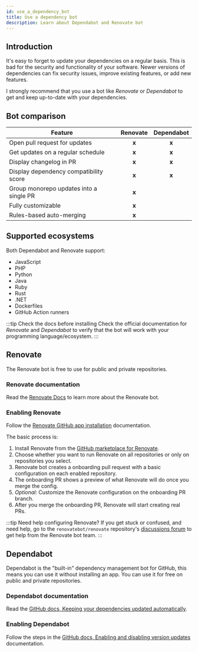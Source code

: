 ```yaml
---
id: use_a_dependency_bot
title: Use a dependency bot
description: Learn about Dependabot and Renovate bot
---
```


## Introduction

It's easy to forget to update your dependencies on a regular basis.
This is bad for the security and functionality of your software.
Newer versions of dependencies can fix security issues, improve existing features, or add new features.

I strongly recommend that you use a bot like _Renovate_ or _Dependabot_ to get and keep up-to-date with your dependencies.

## Bot comparison

| Feature                                 | Renovate | Dependabot |
| --------------------------------------- | :------: | :--------: |
| Open pull request for updates           |  **x**   |   **x**    |
| Get updates on a regular schedule       |  **x**   |   **x**    |
| Display changelog in PR                 |  **x**   |   **x**    |
| Display dependency compatibility score  |  **x**   |   **x**    |
| Group monorepo updates into a single PR |  **x**   |            |
| Fully customizable                      |  **x**   |            |
| Rules-based auto-merging                |  **x**   |            |

## Supported ecosystems

Both Dependabot and Renovate support:

- JavaScript
- PHP
- Python
- Java
- Ruby
- Rust
- .NET
- Dockerfiles
- GitHub Action runners

:::tip Check the docs before installing
Check the official documentation for _Renovate_ and _Dependabot_ to verify that the bot will work with your programming language/ecosystem.
:::

## Renovate

The Renovate bot is free to use for public and private repositories.

### Renovate documentation

Read the [Renovate Docs](https://docs.renovatebot.com/) to learn more about the Renovate bot.

### Enabling Renovate

Follow the [Renovate GitHub app installation](https://docs.renovatebot.com/install-github-app/) documentation.

The basic process is:

1. Install Renovate from the [GitHub marketplace for Renovate](https://github.com/marketplace/renovate).
1. Choose whether you want to run Renovate on all repositories or only on repositories you select.
1. Renovate bot creates a onboarding pull request with a basic configuration on each enabled repository.
1. The onboarding PR shows a preview of what Renovate will do once you merge the config.
1. _Optional:_ Customize the Renovate configuration on the onboarding PR branch.
1. After you merge the onboarding PR, Renovate will start creating real PRs.

:::tip Need help configuring Renovate?
If you get stuck or confused, and need help, go to the `renovatebot/renovate` repository's [discussions forum](https://github.com/renovatebot/renovate/discussions) to get help from the Renovate bot team.
:::

## Dependabot

Dependabot is the "built-in" dependency management bot for GitHub, this means you can use it without installing an app.
You can use it for free on public and private repositories.

### Dependabot documentation

Read the [GitHub docs, Keeping your dependencies updated automatically](https://docs.github.com/en/free-pro-team@latest/github/administering-a-repository/keeping-your-dependencies-updated-automatically).

### Enabling Dependabot

Follow the steps in the [GitHub docs, Enabling and disabling version updates](https://docs.github.com/en/free-pro-team@latest/github/administering-a-repository/enabling-and-disabling-version-updates) documentation.
